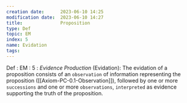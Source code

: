 ```yaml
---
creation date:		2023-06-10 14:25
modification date:	2023-06-10 14:27
title: 				Proposition
type: Def
topic: EM
index: 5
name: Evidation
tags: 
---
```


Def : EM : 5 : *Evidence Production* (Evidation): The evidation of a proposition consists of  an `observation` of information representing the proposition ([[Axiom-PC-0.1-Observation]]), followed by one or more `successions` and one or more `observations`, `interpreted` as evidence supporting the truth of the proposition.